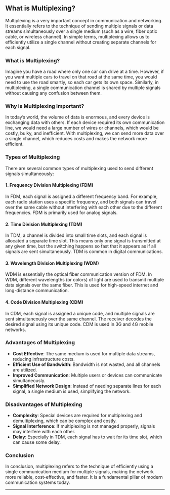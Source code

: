## What is Multiplexing?

Multiplexing is a very important concept in communication and networking. It essentially refers to the technique of sending multiple signals or data streams simultaneously over a single medium (such as a wire, fiber optic cable, or wireless channel). In simple terms, multiplexing allows us to efficiently utilize a single channel without creating separate channels for each signal.

### What is Multiplexing?

Imagine you have a road where only one car can drive at a time. However, if you want multiple cars to travel on that road at the same time, you would need to use the road smartly, so each car gets its own space. Similarly, in multiplexing, a single communication channel is shared by multiple signals without causing any confusion between them.

### Why is Multiplexing Important?

In today’s world, the volume of data is enormous, and every device is exchanging data with others. If each device required its own communication line, we would need a large number of wires or channels, which would be costly, bulky, and inefficient. With multiplexing, we can send more data over a single channel, which reduces costs and makes the network more efficient.

### Types of Multiplexing

There are several common types of multiplexing used to send different signals simultaneously:

#### 1. **Frequency Division Multiplexing (FDM)**
In FDM, each signal is assigned a different frequency band. For example, each radio station uses a specific frequency, and both signals can travel over the same cable without interfering with each other due to the different frequencies. FDM is primarily used for analog signals.

#### 2. **Time Division Multiplexing (TDM)**
In TDM, a channel is divided into small time slots, and each signal is allocated a separate time slot. This means only one signal is transmitted at any given time, but the switching happens so fast that it appears as if all signals are sent simultaneously. TDM is common in digital communications.

#### 3. **Wavelength Division Multiplexing (WDM)**
WDM is essentially the optical fiber communication version of FDM. In WDM, different wavelengths (or colors) of light are used to transmit multiple data signals over the same fiber. This is used for high-speed internet and long-distance communication.

#### 4. **Code Division Multiplexing (CDM)**
In CDM, each signal is assigned a unique code, and multiple signals are sent simultaneously over the same channel. The receiver decodes the desired signal using its unique code. CDM is used in 3G and 4G mobile networks.

### Advantages of Multiplexing

- **Cost Effective**: The same medium is used for multiple data streams, reducing infrastructure costs.
- **Efficient Use of Bandwidth**: Bandwidth is not wasted, and all channels are utilized.
- **Improved Communication**: Multiple users or devices can communicate simultaneously.
- **Simplified Network Design**: Instead of needing separate lines for each signal, a single medium is used, simplifying the network.

### Disadvantages of Multiplexing

- **Complexity**: Special devices are required for multiplexing and demultiplexing, which can be complex and costly.
- **Signal Interference**: If multiplexing is not managed properly, signals may interfere with each other.
- **Delay**: Especially in TDM, each signal has to wait for its time slot, which can cause some delay.

### Conclusion

In conclusion, multiplexing refers to the technique of efficiently using a single communication medium for multiple signals, making the network more reliable, cost-effective, and faster. It is a fundamental pillar of modern communication systems today.

---

